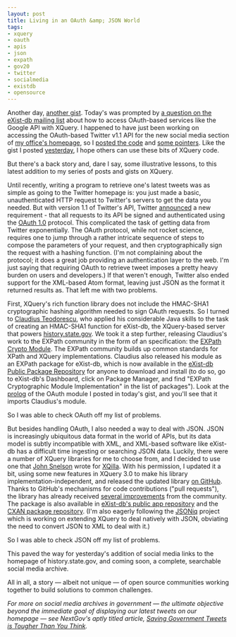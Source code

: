 ```yaml
---
layout: post
title: Living in an OAuth &amp; JSON World
tags:
- xquery 
- oauth 
- apis 
- json 
- expath 
- gov20 
- twitter 
- socialmedia 
- existdb 
- opensource
---
```


Another day, [another gist](http://gist.github.com/joewiz/5929809). Today's was prompted by [a question on the eXist-db mailing list](http://markmail.org/thread/5izhua45glftmxja) about how to access OAuth-based services like the Google API with XQuery. I happened to have just been working on accessing the OAuth-based Twitter v1.1 API for the new social media section of [my office's homepage](http://history.state.gov), so I [posted the code](http://gist.github.com/joewiz/5929809) and [some pointers](https://gist.github.com/joewiz/5929809#comment-856692). Like the gist I posted [yesterday](http://joewiz.tumblr.com/post/54546474105/trimming-text-without-cutting-off-words-using-xquery), I hope others can use these bits of XQuery code.

But there's a back story and, dare I say, some illustrative lessons, to this latest addition to my series of posts and gists on XQuery.

Until recently, writing a program to retrieve one's latest tweets was as simple as going to the Twitter homepage is: you just made a basic, unauthenticated HTTP request to Twitter's servers to get the data you needed. But with version 1.1 of Twitter's API, Twitter [announced](https://dev.twitter.com/blog/changes-coming-to-twitter-api) a new requirement - that all requests to its API be signed and authenticated using the [OAuth 1.0](http://tools.ietf.org/html/rfc5849) protocol. This complicated the task of getting data from Twitter exponentially. The OAuth protocol, while not rocket science, requires one to jump through a rather intricate sequence of steps to compose the parameters of your request, and then cryptographically sign the request with a hashing function. (I'm not complaining about the protocol; it does a great job providing an authentication layer to the web. I'm just saying that requiring OAuth to retrieve tweet imposes a pretty heavy burden on users and developers.) If that weren't enough, Twitter also ended support for the XML-based Atom format, leaving just JSON as the format it returned results as. That left me with two problems.

First, XQuery's rich function library does not include the HMAC-SHA1 cryptographic hashing algorithm needed to sign OAuth requests. So I turned to [Claudius Teodorescu](https://twitter.com/ClaudiusTeodore), who applied his considerable Java skills to the task of creating an HMAC-SHA1 function for eXist-db, the XQuery-based server that powers [history.state.gov](http://history.state.gov). We took it a step further, releasing Claudius's work to the EXPath community in the form of an specification: the [EXPath Crypto Module](http://expath.org/spec/crypto). The EXPath community builds up common standards for XPath and XQuery implementations. Claudius also released his module as an EXPath package for eXist-db, which is now available in the [eXist-db Public Package Repository](http://exist-db.org/exist/apps/public-repo/index.html) for anyone to download and install (to do so, go to eXist-db's Dashboard, click on Package Manager, and find "EXPath Cryptographic Module Implementation" in the list of packages"). Look at the [prolog](https://gist.github.com/joewiz/5929809#file-oauth-xq) of the OAuth module I posted in today's gist, and you'll see that it imports Claudius's module.

So I was able to check OAuth off my list of problems.

But besides handling OAuth, I also needed a way to deal with JSON. JSON is increasingly ubiquitous data format in the world of APIs, but its data model is subtly incompatible with XML, and XML-based software like eXist-db has a difficult time ingesting or searching JSON data. Luckily, there were a number of XQuery libraries for me to choose from, and I decided to use one that [John Snelson](http://john.snelson.org.uk/) wrote for [XQilla](http://xqilla.hg.sourceforge.net/hgweb/xqilla/xqilla/file/6458513c94c0/src/functions/XQillaModule.xq). With his permission, I updated it a bit, using some new features in XQuery 3.0 to make his library implementation-independent, and released the updated library [on GitHub](https://github.com/joewiz/xqjson). Thanks to GitHub's mechanisms for code contributions ("pull requests"), the library has already received [several improvements](https://github.com/joewiz/xqjson/graphs/contributors) from the community. The package is also available in [eXist-db's public app repository](http://exist-db.org/exist/apps/public-repo/packages/xqjson.html) and the [CXAN package repository](http://test.cxan.org/pkg/xqjson). (I'm also eagerly following the [JSONiq](http://www.jsoniq.org/) project which is working on extending XQuery to deal natively with JSON, obviating the need to convert JSON to XML to deal with it.)

So I was able to check JSON off my list of problems.  

This paved the way for yesterday's addition of social media links to the homepage of history.state.gov, and coming soon, a complete, searchable social media archive. 

All in all, a story — albeit not unique — of open source communities working together to build solutions to common challenges.

*For more on social media archives in government — the ultimate objective beyond the immediate goal of displaying our latest tweets on our homepage — see NextGov's aptly titled article, [Saving Government Tweets is Tougher Than You Think](http://m.nextgov.com/emerging-tech/2013/06/saving-government-tweets-tougher-you-think/65705/).*